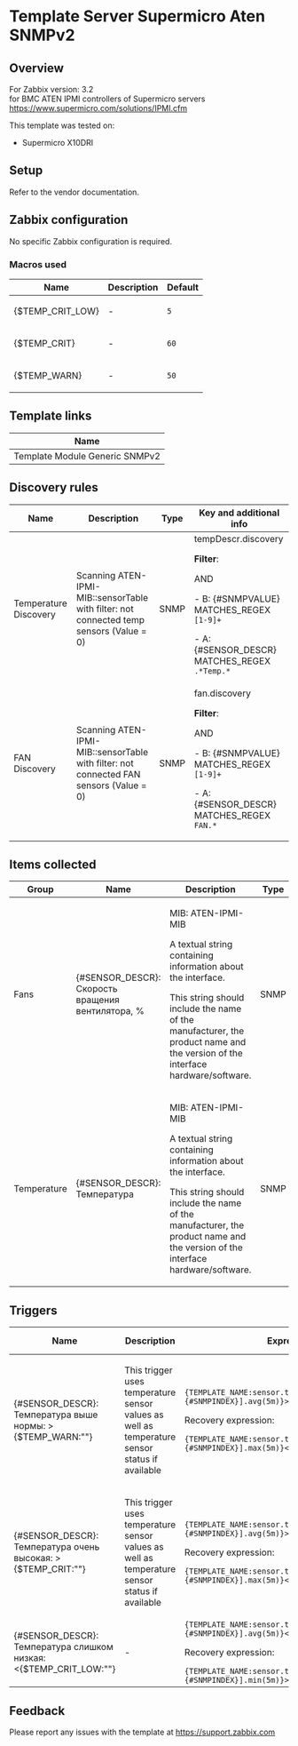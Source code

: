 
# Template Server Supermicro Aten SNMPv2

## Overview

For Zabbix version: 3.2  
for BMC ATEN IPMI controllers of Supermicro servers
https://www.supermicro.com/solutions/IPMI.cfm

This template was tested on:

- Supermicro X10DRI

## Setup

Refer to the vendor documentation.

## Zabbix configuration

No specific Zabbix configuration is required.

### Macros used

|Name|Description|Default|
|----|-----------|-------|
|{$TEMP_CRIT_LOW}|<p>-</p>|`5`|
|{$TEMP_CRIT}|<p>-</p>|`60`|
|{$TEMP_WARN}|<p>-</p>|`50`|

## Template links

|Name|
|----|
|Template Module Generic SNMPv2|

## Discovery rules

|Name|Description|Type|Key and additional info|
|----|-----------|----|----|
|Temperature Discovery|<p>Scanning ATEN-IPMI-MIB::sensorTable with filter: not connected temp sensors (Value = 0)</p>|SNMP|tempDescr.discovery<p>**Filter**:</p>AND <p>- B: {#SNMPVALUE} MATCHES_REGEX `[1-9]+`</p><p>- A: {#SENSOR_DESCR} MATCHES_REGEX `.*Temp.*`</p>|
|FAN Discovery|<p>Scanning ATEN-IPMI-MIB::sensorTable with filter: not connected FAN sensors (Value = 0)</p>|SNMP|fan.discovery<p>**Filter**:</p>AND <p>- B: {#SNMPVALUE} MATCHES_REGEX `[1-9]+`</p><p>- A: {#SENSOR_DESCR} MATCHES_REGEX `FAN.*`</p>|

## Items collected

|Group|Name|Description|Type|Key and additional info|
|-----|----|-----------|----|---------------------|
|Fans|{#SENSOR_DESCR}: Скорость вращения вентилятора, %|<p>MIB: ATEN-IPMI-MIB</p><p>A textual string containing information about the interface.</p><p>This string should include the name of the manufacturer, the product name and the version of the interface hardware/software.</p>|SNMP|sensor.fan.speed.percentage[sensorReading.{#SNMPINDEX}]|
|Temperature|{#SENSOR_DESCR}: Температура|<p>MIB: ATEN-IPMI-MIB</p><p>A textual string containing information about the interface.</p><p>This string should include the name of the manufacturer, the product name and the version of the interface hardware/software.</p>|SNMP|sensor.temp.value[sensorReading.{#SNMPINDEX}]|

## Triggers

|Name|Description|Expression|Severity|Dependencies and additional info|
|----|-----------|----|----|----|
|{#SENSOR_DESCR}: Температура выше нормы: >{$TEMP_WARN:""}|<p>This trigger uses temperature sensor values as well as temperature sensor status if available</p>|`{TEMPLATE_NAME:sensor.temp.value[sensorReading.{#SNMPINDEX}].avg(5m)}>{$TEMP_WARN:""}`<p>Recovery expression:</p>`{TEMPLATE_NAME:sensor.temp.value[sensorReading.{#SNMPINDEX}].max(5m)}<{$TEMP_WARN:""}-3`|WARNING|<p>**Depends on**:</p><p>- {#SENSOR_DESCR}: Температура очень высокая: >{$TEMP_CRIT:""}</p>|
|{#SENSOR_DESCR}: Температура очень высокая: >{$TEMP_CRIT:""}|<p>This trigger uses temperature sensor values as well as temperature sensor status if available</p>|`{TEMPLATE_NAME:sensor.temp.value[sensorReading.{#SNMPINDEX}].avg(5m)}>{$TEMP_CRIT:""}`<p>Recovery expression:</p>`{TEMPLATE_NAME:sensor.temp.value[sensorReading.{#SNMPINDEX}].max(5m)}<{$TEMP_CRIT:""}-3`|HIGH||
|{#SENSOR_DESCR}: Температура слишком низкая: <{$TEMP_CRIT_LOW:""}|<p>-</p>|`{TEMPLATE_NAME:sensor.temp.value[sensorReading.{#SNMPINDEX}].avg(5m)}<{$TEMP_CRIT_LOW:""}`<p>Recovery expression:</p>`{TEMPLATE_NAME:sensor.temp.value[sensorReading.{#SNMPINDEX}].min(5m)}>{$TEMP_CRIT_LOW:""}+3`|AVERAGE||

## Feedback

Please report any issues with the template at https://support.zabbix.com

